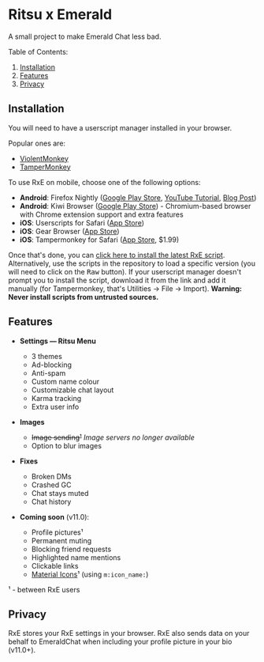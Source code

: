 # Ritsu x Emerald

A small project to make Emerald Chat less bad.

Table of Contents:
1. [Installation](#installation)
2. [Features](#features)
3. [Privacy](#privacy)

## Installation

You will need to have a userscript manager installed in your browser.

Popular ones are:
- [ViolentMonkey](https://violentmonkey.github.io/)
- [TamperMonkey](https://www.tampermonkey.net/)

To use RxE on mobile, choose one of the following options:
- **Android**: Firefox Nightly ([Google Play Store](https://play.google.com/store/apps/details?id=org.mozilla.fenix), [YouTube Tutorial](https://youtu.be/GXcg8r0c-Lk?t=232), [Blog Post](https://blog.mozilla.org/addons/2020/09/29/expanded-extension-support-in-firefox-for-android-nightly/))
- **Android**: Kiwi Browser ([Google Play Store](https://play.google.com/store/apps/details?id=com.kiwibrowser.browser)) - Chromium-based browser with Chrome extension support and extra features 
- **iOS**: Userscripts for Safari ([App Store](https://apps.apple.com/us/app/userscripts/id1463298887))
- **iOS**: Gear Browser ([App Store](https://apps.apple.com/us/app/gear-browser/id1458962238))
- **iOS**: Tampermonkey for Safari ([App Store](https://apps.apple.com/us/app/tampermonkey/id1482490089?mt=12), $1.99)

Once that's done, you can [click here to install the latest RxE script](https://raw.githubusercontent.com/Ritsu-Projects/Public-Releases/main/ritsu-emerald.user.js). 
Alternatively, use the scripts in the repository to load a specific version (you will need to click on the <kbd>Raw</kbd> button). If your userscript manager doesn't prompt you to install the script, download it from the link and add it manually (for Tampermonkey, that's Utilities -> File -> Import).
**Warning: Never install scripts from untrusted sources.**

## Features

- **Settings — Ritsu Menu**
  - 3 themes
  - Ad-blocking
  - Anti-spam
  - Custom name colour
  - Customizable chat layout
  - Karma tracking
  - Extra user info
- **Images**
  - <s>Image sending¹</s> *Image servers no longer available*
  - Option to blur images
- **Fixes**
  - Broken DMs
  - Crashed GC
  - Chat stays muted
  - Chat history


- **Coming soon** (v11.0):
  - Profile pictures¹
  - Permanent muting
  - Blocking friend requests
  - Highlighted name mentions
  - Clickable links
  - [Material Icons](https://fonts.google.com/icons?selected=Material+Icons)¹ (using `m:icon_name:`)

¹ - between RxE users

## Privacy

RxE stores your RxE settings in your browser. RxE also sends data on your behalf to EmeraldChat when including your profile picture in your bio (v11.0+).
